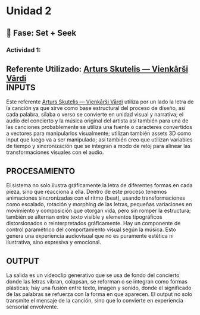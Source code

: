 # Unidad 2

## 🔎 Fase: Set + Seek

### Actividad 1:
Referente Utilizado: [Arturs Skutelis — Vienkārši Vārdi](https://kristapskazaks.com/arturs-skutelis-vienkarsi-vardi)  
INPUTS
---
Este referente [Arturs Skutelis — Vienkārši Vārdi](https://kristapskazaks.com/arturs-skutelis-vienkarsi-vardi) utiliza por un lado la letra de la canción ya que sirve como base estructural del proceso de diseño, así cada palabra, sílaba o verso se convierte en unidad visual y narrativa; el audio del concierto y la música original del artista así también para una de las canciones probablemente se utiliza una fuente o caracteres convertidos a vectores para manipularlos visualmente; utilizan también assets 3D como input que luego va a ser manipulado; así también creo que utilizan variables de tiempo y sincronización que se integran a modo de reloj para alinear las transformaciones visuales con el audio.

PROCESAMIENTO
---
El sistema no solo ilustra gráficamente la letra de diferentes formas en cada pieza, sino que reacciona a ella. Dentro de este proceso tenemos animaciones sincronizadas con el ritmo (beat), usando transformaciones como escalado, rotación y morphing de las letras, pequeñas variaciones en movimiento y composición que otorgan vida, pero sin romper la estructura; también se alternan entre texto visible y elementos tipográficos distorsionados o reinterpretados gráficamente. Hay un componente de control paramétrico del comportamiento visual según la música.
Esto genera una experiencia audiovisual que no es puramente estética ni ilustrativa, sino expresiva y emocional.

OUTPUT
---
La salida es un videoclip generativo que se usa de fondo del concierto donde las letras vibran, colapsan, se reforman o se integran como formas plásticas; hay una fusión entre texto, imagen y sonido, donde el significado de las palabras se refuerza con la forma en que aparecen.
El output no solo transmite el mensaje de la canción, sino que lo convierte en experiencia sensorial envolvente.



